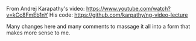 From Andrej Karapathy's video: https://www.youtube.com/watch?v=kCc8FmEb1nY
His code: https://github.com/karpathy/ng-video-lecture

Many changes here and many comments to massage it all into a form that makes
more sense to me.
